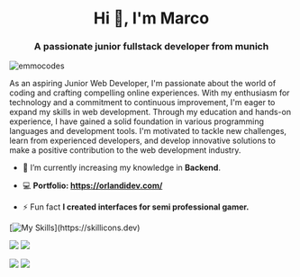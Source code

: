 <h1 align="center">Hi 👋, I'm Marco</h1>
<h3 align="center">A passionate junior fullstack developer from munich</h3>

<p align="left"> <img src="https://komarev.com/ghpvc/?username=emmocodes&label=Profile%20views&color=0e75b6&style=flat" alt="emmocodes" /> </p>

As an aspiring Junior Web Developer, I'm passionate about the world of coding and crafting compelling online experiences. With my enthusiasm for technology and a commitment to continuous improvement, I'm eager to expand my skills in web development. Through my education and hands-on experience, I have gained a solid foundation in various programming languages and development tools. I'm motivated to tackle new challenges, learn from experienced developers, and develop innovative solutions to make a positive contribution to the web development industry.

- 🔭 I’m currently increasing my knowledge in **Backend**.

- 💻  **Portfolio: https://orlandidev.com/**

- ⚡ Fun fact **I created interfaces for semi professional gamer.**

<p align="left">

[![My Skills](https://skillicons.dev/icons?i=html,css,js,ts,vite,react,nodejs,express,figma,git,github,neovim,sass,tailwind,)](https://skillicons.dev)

![](https://raw.githubusercontent.com/EmmoCodes/github-stats/master/generated/overview.svg#gh-dark-mode-only)
![](https://raw.githubusercontent.com/EmmoCodes/github-stats/master/generated/overview.svg#gh-light-mode-only)

![](https://raw.githubusercontent.com/EmmoCodes/github-stats/master/generated/languages.svg#gh-dark-mode-only)
![](https://raw.githubusercontent.com/EmmoCodes/github-stats/master/generated/languages.svg#gh-light-mode-only)
